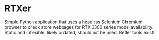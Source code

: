 # RTXer
Simple Python application that uses a headless Selenium Chromium browser to check store webpages for RTX 3000 series model availability. Static and inflexible, likely oudated, should not be used. Better tools exist!
